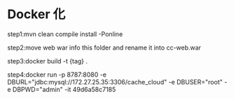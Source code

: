 Docker 化
===

step1:mvn clean compile install -Ponline

step2:move web war info this folder and rename it into cc-web.war

step3:docker build -t {tag} .

step4:docker run -p 8787:8080 -e DBURL="jdbc:mysql://172.27.25.35:3306/cache_cloud" -e DBUSER="root" -e DBPWD="admin"  -it 49d6a58c7185
